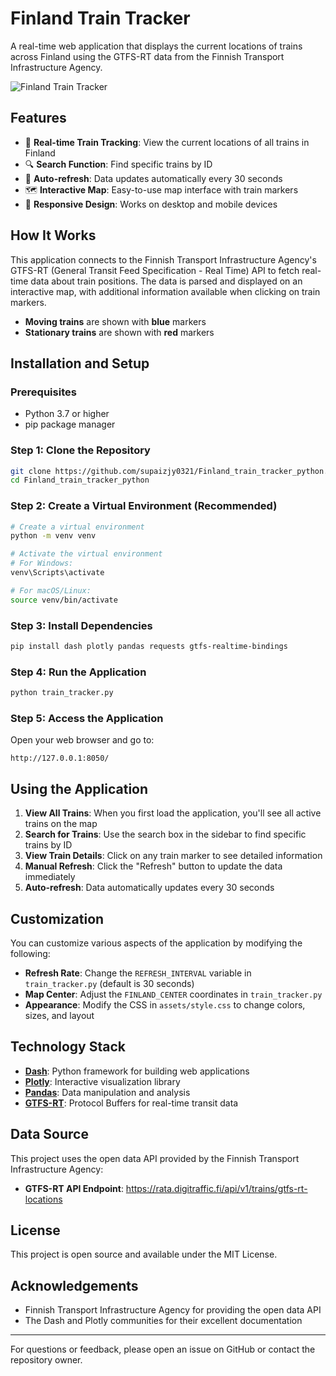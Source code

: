 # Finland Train Tracker

A real-time web application that displays the current locations of trains across Finland using the GTFS-RT data from the Finnish Transport Infrastructure Agency.

![Finland Train Tracker](https://i.imgur.com/JzfJmXV.png)

## Features

- 🚆 **Real-time Train Tracking**: View the current locations of all trains in Finland
- 🔍 **Search Function**: Find specific trains by ID
- 🔄 **Auto-refresh**: Data updates automatically every 30 seconds
- 🗺️ **Interactive Map**: Easy-to-use map interface with train markers
- 📱 **Responsive Design**: Works on desktop and mobile devices

## How It Works

This application connects to the Finnish Transport Infrastructure Agency's GTFS-RT (General Transit Feed Specification - Real Time) API to fetch real-time data about train positions. The data is parsed and displayed on an interactive map, with additional information available when clicking on train markers.

- **Moving trains** are shown with **blue** markers
- **Stationary trains** are shown with **red** markers

## Installation and Setup

### Prerequisites

- Python 3.7 or higher
- pip package manager

### Step 1: Clone the Repository

```bash
git clone https://github.com/supaizjy0321/Finland_train_tracker_python.git
cd Finland_train_tracker_python
```

### Step 2: Create a Virtual Environment (Recommended)

```bash
# Create a virtual environment
python -m venv venv

# Activate the virtual environment
# For Windows:
venv\Scripts\activate

# For macOS/Linux:
source venv/bin/activate
```

### Step 3: Install Dependencies

```bash
pip install dash plotly pandas requests gtfs-realtime-bindings
```

### Step 4: Run the Application

```bash
python train_tracker.py
```

### Step 5: Access the Application

Open your web browser and go to:
```
http://127.0.0.1:8050/
```

## Using the Application

1. **View All Trains**: When you first load the application, you'll see all active trains on the map
2. **Search for Trains**: Use the search box in the sidebar to find specific trains by ID
3. **View Train Details**: Click on any train marker to see detailed information
4. **Manual Refresh**: Click the "Refresh" button to update the data immediately
5. **Auto-refresh**: Data automatically updates every 30 seconds

## Customization

You can customize various aspects of the application by modifying the following:

- **Refresh Rate**: Change the `REFRESH_INTERVAL` variable in `train_tracker.py` (default is 30 seconds)
- **Map Center**: Adjust the `FINLAND_CENTER` coordinates in `train_tracker.py`
- **Appearance**: Modify the CSS in `assets/style.css` to change colors, sizes, and layout

## Technology Stack

- **[Dash](https://dash.plotly.com/)**: Python framework for building web applications
- **[Plotly](https://plotly.com/python/)**: Interactive visualization library
- **[Pandas](https://pandas.pydata.org/)**: Data manipulation and analysis
- **[GTFS-RT](https://developers.google.com/transit/gtfs-realtime)**: Protocol Buffers for real-time transit data

## Data Source

This project uses the open data API provided by the Finnish Transport Infrastructure Agency:
- **GTFS-RT API Endpoint**: https://rata.digitraffic.fi/api/v1/trains/gtfs-rt-locations

## License

This project is open source and available under the MIT License.

## Acknowledgements

- Finnish Transport Infrastructure Agency for providing the open data API
- The Dash and Plotly communities for their excellent documentation

---

For questions or feedback, please open an issue on GitHub or contact the repository owner.